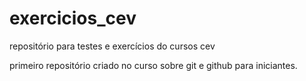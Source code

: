# exercicios_cev
 repositório para testes e exercícios do cursos cev

 primeiro repositório criado no curso sobre git e github para iniciantes.
